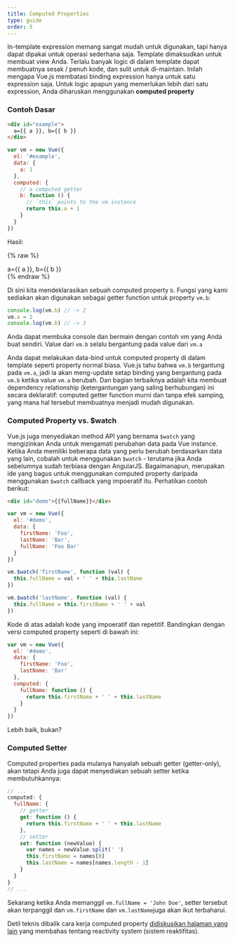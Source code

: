 ```yaml
---
title: Computed Properties
type: guide
order: 5
---
```


<!-- In-template expressions are very convenient, but they are really meant for simple operations only. Templates are meant to describe the structure of your view. Putting too much logic into your templates can make them bloated and hard to maintain. This is why Vue.js limits binding expressions to one expression only. For any logic that requires more than one expression, you should use a **computed property**. -->
In-template expression memang sangat mudah untuk digunakan, tapi hanya dapat dipakai untuk operasi sederhana saja. Template dimaksudkan untuk membuat view Anda. Terlalu banyak logic di dalam template dapat membuatnya sesak / penuh kode, dan sulit untuk di-maintain. Inilah mengapa Vue.js membatasi binding expression hanya untuk satu expression saja. Untuk logic apapun yang memerlukan lebih dari satu expression, Anda diharuskan menggunakan **computed property**

<!-- ### Basic Example -->
### Contoh Dasar

``` html
<div id="example">
  a={{ a }}, b={{ b }}
</div>
```

``` js
var vm = new Vue({
  el: '#example',
  data: {
    a: 1
  },
  computed: {
    // a computed getter
    b: function () {
      // `this` points to the vm instance
      return this.a + 1
    }
  }
})
```

Hasil:

{% raw %}
<div id="example" class="demo">
  a={{ a }}, b={{ b }}
</div>
<script>
var vm = new Vue({
  el: '#example',
  data: {
    a: 1
  },
  computed: {
    b: function () {
      return this.a + 1
    }
  }
})
</script>
{% endraw %}

<!-- Here we have declared a computed property `b`. The function we provided will be used as the getter function for the property `vm.b`: -->
Di sini kita mendeklarasikan sebuah computed property `b`. Fungsi yang kami sediakan akan digunakan sebagai getter function untuk property `vm.b`:

``` js
console.log(vm.b) // -> 2
vm.a = 2
console.log(vm.b) // -> 3
```

<!-- You can open the console and play with the example vm yourself. The value of `vm.b` is always dependent on the value of `vm.a`. -->
Anda dapat membuka console dan bermain dengan contoh vm yang Anda buat sendiri. Value dari `vm.b` selalu bergantung pada value dari `vm.a`

<!-- You can data-bind to computed properties in templates just like a normal property. Vue is aware that `vm.b` depends on `vm.a`, so it will update any bindings that depends on `vm.b` when `vm.a` changes. And the best part is that we've created this dependency relationship declaratively: the computed getter function is pure and has no side effects, which makes it easy to test and reason about. -->
Anda dapat melakukan data-bind untuk computed property di dalam template seperti property normal biasa. Vue.js tahu bahwa `vm.b` tergantung pada `vm.a`, jadi ia akan meng-update setap binding yang bergantung pada `vm.b` ketika value `vm.a` berubah. Dan bagian terbaiknya adalah kita membuat dependency relationship (ketergantungan yang saling berhubungan) ini secara deklaratif: computed getter function murni dan tanpa efek samping, yang mana hal tersebut membuatnya menjadi mudah digunakan.

### Computed Property vs. $watch

<!-- Vue.js does provide an API method called `$watch` that allows you to observe data changes on a Vue instance. When you have some data that needs to change based on some other data, it is tempting to use `$watch` - especially if you are coming from an AngularJS background. However, it is often a better idea to use a computed property rather than an imperative `$watch` callback. Consider this example: -->
Vue.js juga menyediakan method API yang bernama `$watch` yang mengizinkan Anda untuk mengamati perubahan data pada Vue instance. Ketika Anda memiliki beberapa data yang perlu berubah berdasarkan data yang lain, cobalah untuk menggunakan `$watch` - terutama jika Anda sebelumnya sudah terbiasa dengan AngularJS. Bagaimanapun, merupakan ide yang bagus untuk menggunakan computed property daripada menggunakan `$watch` callback yang impoeratif itu. Perhatikan contoh berikut:

``` html
<div id="demo">{{fullName}}</div>
```

``` js
var vm = new Vue({
  el: '#demo',
  data: {
    firstName: 'Foo',
    lastName: 'Bar',
    fullName: 'Foo Bar'
  }
})

vm.$watch('firstName', function (val) {
  this.fullName = val + ' ' + this.lastName
})

vm.$watch('lastName', function (val) {
  this.fullName = this.firstName + ' ' + val
})
```

<!-- The above code is imperative and repetitive. Compare it with a computed property version: -->
Kode di atas adalah kode yang impoeratif dan repetitif. Bandingkan dengan versi computed property seperti di bawah ini:

``` js
var vm = new Vue({
  el: '#demo',
  data: {
    firstName: 'Foo',
    lastName: 'Bar'
  },
  computed: {
    fullName: function () {
      return this.firstName + ' ' + this.lastName
    }
  }
})
```

<!-- Much better, isn't it? -->
Lebih baik, bukan?

### Computed Setter

<!-- Computed properties are by default getter-only, but you can also provide a setter when you need it: -->
Computed properties pada mulanya hanyalah sebuah getter (getter-only), akan tetapi Anda juga dapat menyediakan sebuah setter ketika membutuhkannya:

``` js
// ...
computed: {
  fullName: {
    // getter
    get: function () {
      return this.firstName + ' ' + this.lastName
    },
    // setter
    set: function (newValue) {
      var names = newValue.split(' ')
      this.firstName = names[0]
      this.lastName = names[names.length - 1]
    }
  }
}
// ...
```

<!-- Now when you call `vm.fullName = 'John Doe'`, the setter will be invoked and `vm.firstName` and `vm.lastName` will be updated accordingly. -->
Sekarang ketika Anda memanggil `vm.fullName = 'John Doe'`, setter tersebut akan terpanggil dan `vm.firstName` dan `vm.lastName`juga akan ikut terbaharui.

<!-- The technical details behind how computed properties are updated are [discussed in another section](reactivity.html#Inside-Computed-Properties) dedicated to the reactivity system. -->
Detil teknis dibalik cara kerja computed property [didiskusikan halaman yang lain](reactivity.html#Inside-Computed-Properties) yang membahas tentang reactivity system (sistem reaktifitas).
